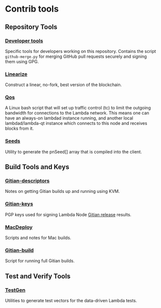 # Contrib tools #

## Repository Tools ##

### [Developer tools](devtools/) ###

Specific tools for developers working on this repository.
Contains the script `github-merge.py` for merging GitHub pull requests securely and signing them using GPG.

### [Linearize](linearize/) ###

Construct a linear, no-fork, best version of the blockchain.

### [Qos](qos/) ###

A Linux bash script that will set up traffic control (tc) to limit the outgoing bandwidth for connections to the Lambda network. This means one can have an always-on lambdad instance running, and another local lambdad/lambda-qt instance which connects to this node and receives blocks from it.

### [Seeds](seeds/) ###

Utility to generate the pnSeed[] array that is compiled into the client.

## Build Tools and Keys ##

### [Gitian-descriptors](gitian-descriptors/) ###

Notes on getting Gitian builds up and running using KVM.

### [Gitian-keys](gitian-signing/) ###

PGP keys used for signing Lambda Node [Gitian release](../doc/release-process.md) results.

### [MacDeploy](macdeploy/) ###

Scripts and notes for Mac builds.

### [Gitian-build](gitian-build.py) ###

Script for running full Gitian builds.

## Test and Verify Tools ##

### [TestGen](testgen/) ###

Utilities to generate test vectors for the data-driven Lambda tests.
